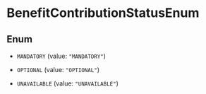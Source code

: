 

# BenefitContributionStatusEnum

## Enum


* `MANDATORY` (value: `"MANDATORY"`)

* `OPTIONAL` (value: `"OPTIONAL"`)

* `UNAVAILABLE` (value: `"UNAVAILABLE"`)



